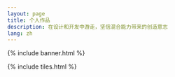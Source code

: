 ```yaml
---
layout: page
title: 个人作品
description: 在设计和开发中游走，坚信混合能力带来的创造意志
lang: zh
---
```


{% include banner.html %}

<div id="main">

{% include tiles.html %}

</div>
